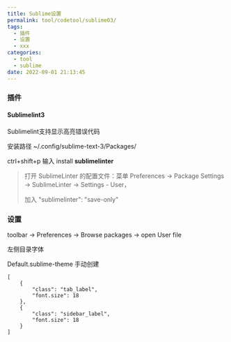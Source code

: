 ```yaml
---
title: Sublime设置
permalink: tool/codetool/sublime03/
tags:
  - 插件
  - 设置
  - xxx
categories:
  - tool
  - sublime
date: 2022-09-01 21:13:45
---
```


###  插件

#### Sublimelint3

Sublimelint支持显示高亮错误代码

安装路径  ~/.config/sublime-text-3/Packages/

ctrl+shift+p  输入 install    **sublimelinter**


>打开 SublimeLinter 的配置文件：菜单 Preferences -> Package Settings -> SublimeLinter -> Settings - User，
>
>加入 "sublimelinter": "save-only"



<!--more-->



### 设置

toolbar -> Preferences -> Browse packages  -> open User file 

左侧目录字体

Default.sublime-theme 手动创建

```
[
    {
        "class": "tab_label",
        "font.size": 18
    },
    {
        "class": "sidebar_label",
        "font.size": 18
    }
]
```

